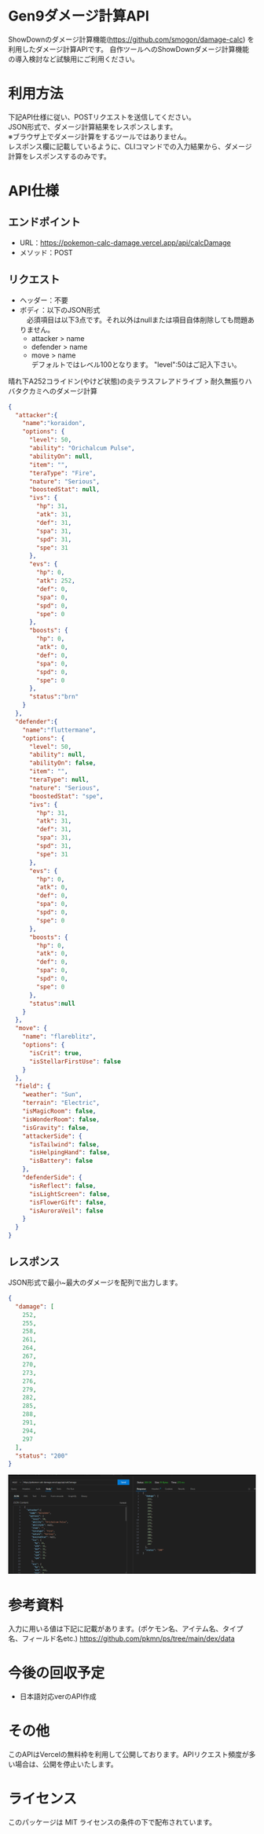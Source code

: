 # Gen9ダメージ計算API
ShowDownのダメージ計算機能(https://github.com/smogon/damage-calc) を利用したダメージ計算APIです。
自作ツールへのShowDownダメージ計算機能の導入検討など試験用にご利用ください。

# 利用方法
下記API仕様に従い、POSTリクエストを送信してください。  
JSON形式で、ダメージ計算結果をレスポンスします。  
※ブラウザ上でダメージ計算をするツールではありません。  
レスポンス欄に記載しているように、CLIコマンドでの入力結果から、ダメージ計算をレスポンスするのみです。

# API仕様
## エンドポイント
- URL：https://pokemon-calc-damage.vercel.app/api/calcDamage
- メソッド：POST
## リクエスト
- ヘッダー：不要
- ボディ：以下のJSON形式  
　必須項目は以下3点です。それ以外はnullまたは項目自体削除しても問題ありません。
  - attacker > name
  - defender > name
  - move > name  
  デフォルトではレベル100となります。  "level":50はご記入下さい。

晴れ下A252コライドン(やけど状態)の炎テラスフレアドライブ > 耐久無振りハバタクカミへのダメージ計算
```json
{
  "attacker":{
    "name":"koraidon",
    "options": {
      "level": 50,
      "ability": "Orichalcum Pulse",
      "abilityOn": null,
      "item": "",
      "teraType": "Fire",
      "nature": "Serious",
      "boostedStat": null,
      "ivs": {
        "hp": 31,
        "atk": 31,
        "def": 31,
        "spa": 31,
        "spd": 31,
        "spe": 31
      },
      "evs": {
        "hp": 0,
        "atk": 252,
        "def": 0,
        "spa": 0,
        "spd": 0,
        "spe": 0
      },
      "boosts": {
        "hp": 0,
        "atk": 0,
        "def": 0,
        "spa": 0,
        "spd": 0,
        "spe": 0
      },
      "status":"brn"
    }
  },
  "defender":{
    "name":"fluttermane",
    "options": {
      "level": 50,
      "ability": null,
      "abilityOn": false,
      "item": "",
      "teraType": null,
      "nature": "Serious",
      "boostedStat": "spe",
      "ivs": {
        "hp": 31,
        "atk": 31,
        "def": 31,
        "spa": 31,
        "spd": 31,
        "spe": 31
      },
      "evs": {
        "hp": 0,
        "atk": 0,
        "def": 0,
        "spa": 0,
        "spd": 0,
        "spe": 0
      },
      "boosts": {
        "hp": 0,
        "atk": 0,
        "def": 0,
        "spa": 0,
        "spd": 0,
        "spe": 0
      },
      "status":null
    }
  },
  "move": {
    "name": "flareblitz",
    "options": {
      "isCrit": true,
      "isStellarFirstUse": false
    }
  },
  "field": {
    "weather": "Sun",
    "terrain": "Electric",
    "isMagicRoom": false,
    "isWonderRoom": false,
    "isGravity": false,
    "attackerSide": {
      "isTailwind": false,
      "isHelpingHand": false,
      "isBattery": false
    },
    "defenderSide": {
      "isReflect": false,
      "isLightScreen": false,
      "isFlowerGift": false,
      "isAuroraVeil": false
    }
  }
}
```
## レスポンス
JSON形式で最小~最大のダメージを配列で出力します。
```JSON
{
  "damage": [
    252,
    255,
    258,
    261,
    264,
    267,
    270,
    273,
    276,
    279,
    282,
    285,
    288,
    291,
    294,
    297
  ],
  "status": "200"
}
```
![alt text](public/image.png)

# 参考資料
入力に用いる値は下記に記載があります。(ポケモン名、アイテム名、タイプ名、フィールド名etc.)
https://github.com/pkmn/ps/tree/main/dex/data

# 今後の回収予定
- 日本語対応verのAPI作成

# その他
このAPIはVercelの無料枠を利用して公開しております。APIリクエスト頻度が多い場合は、公開を停止いたします。

# ライセンス
このパッケージは MIT ライセンスの条件の下で配布されています。